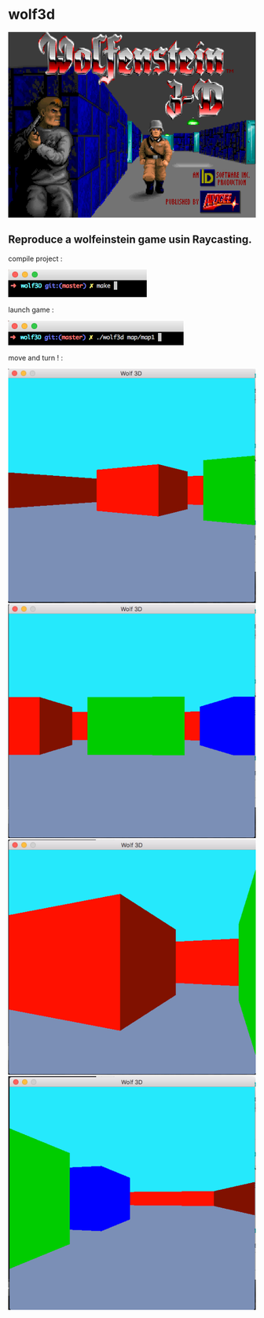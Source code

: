 # wolf3d

![alt text](readmewolf/WOLF-T.png)

## Reproduce a wolfeinstein game usin Raycasting.

compile project :

![alt text](readmewolf/compile.png)

launch game :

![alt text](readmewolf/launch.png)

move and turn ! :

![alt text](readmewolf/1.png)
![alt text](readmewolf/2.png)
![alt text](readmewolf/3.png)
![alt text](readmewolf/4.png)